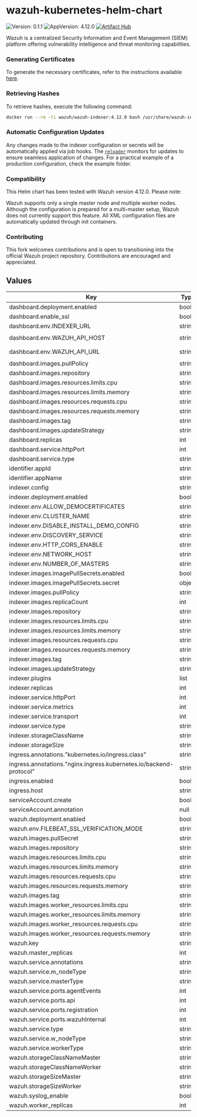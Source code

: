 # wazuh-kubernetes-helm-chart

![Version: 0.1.1](https://img.shields.io/badge/Version-0.1.1-informational?style=flat-square)
![AppVersion: 4.12.0](https://img.shields.io/badge/AppVersion-4.12.0-informational?style=flat-square)
[![Artifact Hub](https://img.shields.io/endpoint?url=https://artifacthub.io/badge/repository/wazuh-helm)](https://artifacthub.io/packages/search?repo=wazuh-helm)

Wazuh is a centralized Security Information and Event Management (SIEM) platform offering vulnerability intelligence and threat monitoring capabilities.

### Generating Certificates

To generate the necessary certificates, refer to the instructions available [here](https://github.com/wazuh/wazuh-kubernetes/blob/master/instructions.md).

### Retrieving Hashes

To retrieve hashes, execute the following command:

```bash
docker run --rm -ti wazuh/wazuh-indexer:4.12.0 bash /usr/share/wazuh-indexer/plugins/opensearch-security/tools/hash.sh`
```

### Automatic Configuration Updates

Any changes made to the indexer configuration or secrets will be automatically applied via job hooks. The [`reloader`](https://artifacthub.io/packages/helm/cloudnativeapp/reloader) monitors for updates to ensure seamless application of changes. For a practical example of a production configuration, check the example folder.

### Compatibility

This Helm chart has been tested with Wazuh version 4.12.0. Please note:

Wazuh supports only a single master node and multiple worker nodes. Although the configuration is prepared for a multi-master setup, Wazuh does not currently support this feature.
All XML configuration files are automatically updated through init containers.

### Contributing

This fork welcomes contributions and is open to transitioning into the official Wazuh project repository. Contributions are encouraged and appreciated.

## Values

| Key                                                                | Type   | Default                                               | Description |
| ------------------------------------------------------------------ | ------ | ----------------------------------------------------- | ----------- |
| dashboard.deployment.enabled                                       | bool   | `true`                                                |             |
| dashboard.enable_ssl                                               | bool   | `false`                                               |             |
| dashboard.env.INDEXER_URL                                          | string | `"https://wazuh-sand-indexer-rest"`                   |             |
| dashboard.env.WAZUH_API_HOST                                       | string | `"wazuh-manager-master-0.wazuh-sand-cluster"`         |             |
| dashboard.env.WAZUH_API_URL                                        | string | `"https://wazuh-manager-master-0.wazuh-sand-cluster"` |             |
| dashboard.images.pullPolicy                                        | string | `"IfNotPresent"`                                      |             |
| dashboard.images.repository                                        | string | `"wazuh/wazuh-dashboard"`                             |             |
| dashboard.images.resources.limits.cpu                              | string | `"900m"`                                              |             |
| dashboard.images.resources.limits.memory                           | string | `"1Gi"`                                               |             |
| dashboard.images.resources.requests.cpu                            | string | `"500m"`                                              |             |
| dashboard.images.resources.requests.memory                         | string | `"512Mi"`                                             |             |
| dashboard.images.tag                                               | string | `"4.12.0"`                                            |             |
| dashboard.images.updateStrategy                                    | string | `"OnDelete"`                                          |             |
| dashboard.replicas                                                 | int    | `1`                                                   |             |
| dashboard.service.httpPort                                         | int    | `5601`                                                |             |
| dashboard.service.type                                             | string | `"ClusterIP"`                                         |             |
| identifier.appId                                                   | string | `"sand"`                                              |             |
| identifier.appName                                                 | string | `"wazuh"`                                             |             |
| indexer.config                                                     | string | `nil`                                                 |             |
| indexer.deployment.enabled                                         | bool   | `true`                                                |             |
| indexer.env.ALLOW_DEMOCERTIFICATES                                 | string | `"false"`                                             |             |
| indexer.env.CLUSTER_NAME                                           | string | `"wazuh"`                                             |             |
| indexer.env.DISABLE_INSTALL_DEMO_CONFIG                            | string | `"true"`                                              |             |
| indexer.env.DISCOVERY_SERVICE                                      | string | `"wazuh-sand-indexer-nodes"`                          |             |
| indexer.env.HTTP_CORS_ENABLE                                       | string | `"false"`                                             |             |
| indexer.env.NETWORK_HOST                                           | string | `"0.0.0.0"`                                           |             |
| indexer.env.NUMBER_OF_MASTERS                                      | string | `"3"`                                                 |             |
| indexer.images.imagePullSecrets.enabled                            | bool   | `false`                                               |             |
| indexer.images.imagePullSecrets.secret                             | object | `{}`                                                  |             |
| indexer.images.pullPolicy                                          | string | `"IfNotPresent"`                                      |             |
| indexer.images.replicaCount                                        | int    | `3`                                                   |             |
| indexer.images.repository                                          | string | `"wazuh/wazuh-indexer"`                               |             |
| indexer.images.resources.limits.cpu                                | string | `"800m"`                                              |             |
| indexer.images.resources.limits.memory                             | string | `"2Gi"`                                               |             |
| indexer.images.resources.requests.cpu                              | string | `"500m"`                                              |             |
| indexer.images.resources.requests.memory                           | string | `"1Gi"`                                               |             |
| indexer.images.tag                                                 | string | `"4.12.0"`                                            |             |
| indexer.images.updateStrategy                                      | string | `"RollingUpdate"`                                     |             |
| indexer.plugins                                                    | list   | `[]`                                                  |             |
| indexer.replicas                                                   | int    | `3`                                                   |             |
| indexer.service.httpPort                                           | int    | `9200`                                                |             |
| indexer.service.metrics                                            | int    | `9600`                                                |             |
| indexer.service.transport                                          | int    | `9300`                                                |             |
| indexer.service.type                                               | string | `"ClusterIP"`                                         |             |
| indexer.storageClassName                                           | string | `"gp2"`                                               |             |
| indexer.storageSize                                                | string | `"50Gi"`                                              |             |
| ingress.annotations."kubernetes.io/ingress.class"                  | string | `"nginx"`                                             |             |
| ingress.annotations."nginx.ingress.kubernetes.io/backend-protocol" | string | `"HTTPS"`                                             |             |
| ingress.enabled                                                    | bool   | `false`                                               |             |
| ingress.host                                                       | string | `"wazuh.example.com"`                                 |             |
| serviceAccount.create                                              | bool   | `true`                                                |             |
| serviceAccount.annotation                                          | null   | `true`                                                |             |
| wazuh.deployment.enabled                                           | bool   | `true`                                                |             |
| wazuh.env.FILEBEAT_SSL_VERIFICATION_MODE                           | string | `"none"`                                              |             |
| wazuh.images.pullSecret                                            | string | `"regcred"`                                           |             |
| wazuh.images.repository                                            | string | `"wazuh/wazuh-manager"`                               |             |
| wazuh.images.resources.limits.cpu                                  | string | `"850m"`                                              |             |
| wazuh.images.resources.limits.memory                               | string | `"1Gi"`                                               |             |
| wazuh.images.resources.requests.cpu                                | string | `"500m"`                                              |             |
| wazuh.images.resources.requests.memory                             | string | `"500Mi"`                                             |             |
| wazuh.images.tag                                                   | string | `"4.12.0"`                                            |             |
| wazuh.images.worker_resources.limits.cpu                           | string | `"1500m"`                                             |             |
| wazuh.images.worker_resources.limits.memory                        | string | `"2Gi"`                                               |             |
| wazuh.images.worker_resources.requests.cpu                         | string | `"1000m"`                                             |             |
| wazuh.images.worker_resources.requests.memory                      | string | `"1Gi"`                                               |             |
| wazuh.key                                                          | string | `"c98b62a9b6169ac5f67dae55ae4a9088"`                  |             |
| wazuh.master_replicas                                              | int    | `1`                                                   |             |
| wazuh.service.annotations                                          | string | `"null"`                                              |             |
| wazuh.service.m_nodeType                                           | string | `"master"`                                            |             |
| wazuh.service.masterType                                           | string | `"ClusterIP"`                                         |             |
| wazuh.service.ports.agentEvents                                    | int    | `1514`                                                |             |
| wazuh.service.ports.api                                            | int    | `55000`                                               |             |
| wazuh.service.ports.registration                                   | int    | `1515`                                                |             |
| wazuh.service.ports.wazuhInternal                                  | int    | `1516`                                                |             |
| wazuh.service.type                                                 | string | `"ClusterIP"`                                         |             |
| wazuh.service.w_nodeType                                           | string | `"worker"`                                            |             |
| wazuh.service.workerType                                           | string | `"ClusterIP"`                                         |             |
| wazuh.storageClassNameMaster                                       | string | `"gp2"`                                               |             |
| wazuh.storageClassNameWorker                                       | string | `"gp2"`                                               |             |
| wazuh.storageSizeMaster                                            | string | `"50Gi"`                                              |             |
| wazuh.storageSizeWorker                                            | string | `"50Gi"`                                              |             |
| wazuh.syslog_enable                                                | bool   | `true`                                                |             |
| wazuh.worker_replicas                                              | int    | `2`                                                   |             |
